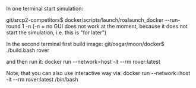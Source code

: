 In one terminal start simulation:

git/srcp2-competitors$ docker/scripts/launch/roslaunch_docker --run-round 1 -n
(-n = no GUI does not work at the moment, because it does not start the simulation, i.e. this is "for later")

In the second terminal first build image:
git/osgar/moon/docker$ ./build.bash rover

and then run it:
docker run --network=host -it --rm rover:latest

Note, that you can also use interactive way via:
docker run --network=host -it --rm rover:latest /bin/bash

